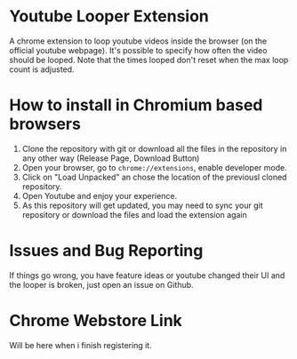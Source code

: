 # Youtube Looper Extension

A chrome extension to loop youtube videos inside the browser (on the official youtube webpage).
It's possible to specify how often the video should be looped. Note that the times looped don't
reset when the max loop count is adjusted.

# How to install in Chromium based browsers

1. Clone the repository with git or download all the files in the repository in any other way (Release Page, Download Button)
2. Open your browser, go to `chrome://extensions`, enable developer mode.
3. Click on "Load Unpacked" an chose the location of the previousl cloned repository.
4. Open Youtube and enjoy your experience.
5. As this repository will get updated, you may need to sync your git repository or download the files
   and load the extension again

# Issues and Bug Reporting

If things go wrong, you have feature ideas or youtube changed their UI and the looper is broken,
just open an issue on Github.

# Chrome Webstore Link

Will be here when i finish registering it.
